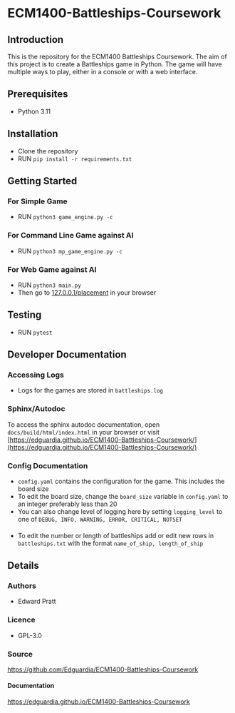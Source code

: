 # ECM1400-Battleships-Coursework

## Introduction
This is the repository for the ECM1400 Battleships Coursework. The aim of this project is to create a Battleships game 
in Python. The game will have multiple ways to play, either in a console or with a web interface.
## Prerequisites
* Python 3.11

## Installation
* Clone the repository
* RUN `pip install -r requirements.txt`

## Getting Started
### For Simple Game
* RUN `python3 game_engine.py -c`

### For Command Line Game against AI
* RUN `python3 mp_game_engine.py -c`

### For Web Game against AI
* RUN `python3 main.py`
* Then go to [127.0.0.1/placement](https://127.0.0.1/placement) in your browser

## Testing
* RUN `pytest`
## Developer Documentation
### Accessing Logs
* Logs for the games are stored in `battleships.log`
### Sphinx/Autodoc
To access the sphinx autodoc documentation, open `docs/build/html/index.html` in your browser or
visit [https://edguardia.github.io/ECM1400-Battleships-Coursework/](https://edguardia.github.io/ECM1400-Battleships-Coursework/)
####
### Config Documentation
* `config.yaml` contains the configuration for the game. This includes the board size
* To edit the board size, change the `board_size` variable in `config.yaml` to an integer preferably less than 20
* You can also change level of logging here by setting `logging_level` to one of `DEBUG, INFO, WARNING, ERROR, CRITICAL, NOTSET`
####

* To edit the number or length of battleships add or edit new rows in `battleships.txt` with the format `name_of_ship, length_of_ship`

## Details

### Authors
* Edward Pratt
### Licence
* GPL-3.0
### Source
https://github.com/Edguardia/ECM1400-Battleships-Coursework
#### Documentation
https://edguardia.github.io/ECM1400-Battleships-Coursework